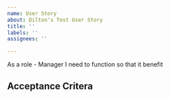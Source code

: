 ```yaml
---
name: User Story
about: Dilton's Test User Story
title: ''
labels: ''
assignees: ''

---
```


As a role - Manager
I need to function
so that it benefit

## Acceptance Critera
